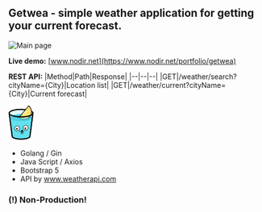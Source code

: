 ## Getwea  -  simple weather application for getting your current forecast.
![Main page](https://www.nodir.net/files/images/Getwea.png)

**Live demo:** [www.nodir.net](https://www.nodir.net/portfolio/getwea)


**REST API:**
|Method|Path|Response|
|--|--|--|
|GET|/weather/search?cityName={City}|Location list|
|GET|/weather/current?cityName={City}|Current forecast|

<img src="https://raw.githubusercontent.com/gin-gonic/logo/master/color.png" width="50" height="">

- Golang / Gin
- Java Script / Axios
- Bootstrap 5
- API by www.weatherapi.com

### (!) Non-Production!
